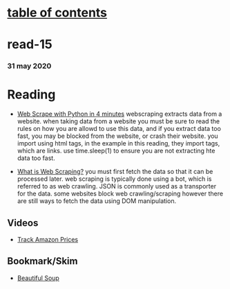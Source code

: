 # [table of contents](https://h-griffin.github.io/reading-notes-401/)
# read-15
### 31 may 2020

# Reading
- [Web Scrape with Python in 4 minutes](https://towardsdatascience.com/how-to-web-scrape-with-python-in-4-minutes-bc49186a8460)
webscraping extracts data from a website. when taking data from a website you must be sure to read the rules on how you are allowd to use this data, and if you extract data too fast, you may be blocked from the website, or crash their website. you import using html tags, in the example in this reading, they import <a> tags, which are links. use time.sleep(1) to ensure you are not extracting hte data too fast.


- [What is Web Scraping?](https://en.wikipedia.org/wiki/Web_scraping)
you must first fetch the data so that it can be processed later. web scraping is typically done using a bot, which is referred to as web crawling. JSON is commonly used as a transporter for the data. some websites block web crawling/scraping however there are still ways to fetch the data using DOM manipulation.

## Videos
- [Track Amazon Prices](https://www.youtube.com/watch?v=Bg9r_yLk7VY)
## Bookmark/Skim
- [Beautiful Soup](https://www.crummy.com/software/BeautifulSoup/)